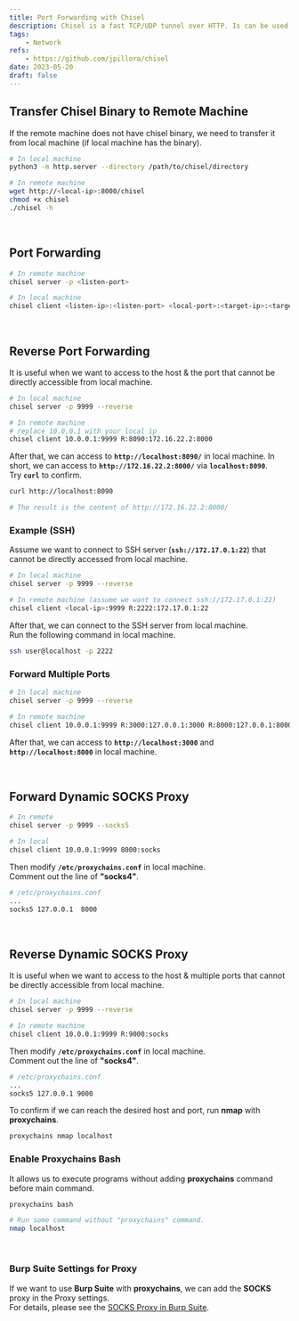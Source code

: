 ```yaml
---
title: Port Forwarding with Chisel
description: Chisel is a fast TCP/UDP tunnel over HTTP. Is can be used for port forwarding.
tags:
    - Network
refs:
    - https://github.com/jpillora/chisel
date: 2023-05-20
draft: false
---
```


## Transfer Chisel Binary to Remote Machine

If the remote machine does not have chisel binary, we need to transfer it from local machine (if local machine has the binary).

```bash
# In local machine
python3 -m http.server --directory /path/to/chisel/directory

# In remote machine
wget http://<local-ip>:8000/chisel
chmod +x chisel
./chisel -h
```

<br />

## Port Forwarding

```sh
# In remote machine
chisel server -p <listen-port>

# In local machine
chisel client <listen-ip>:<listen-port> <local-port>:<target-ip>:<target-port>
```

<br />

## Reverse Port Forwarding

It is useful when we want to access to the host & the port that cannot be directly accessible from local machine.

```sh
# In local machine
chisel server -p 9999 --reverse

# In remote machine
# replace 10.0.0.1 with your local ip
chisel client 10.0.0.1:9999 R:8090:172.16.22.2:8000
```

After that, we can access to **`http://localhost:8090/`** in local machine. In short, we can access to **`http://172.16.22.2:8000/`** via **`localhost:8090`**.  
Try **`curl`** to confirm.

```sh
curl http://localhost:8090

# The result is the content of http://172.16.22.2:8000/
```

### Example (SSH)

Assume we want to connect to SSH server (**`ssh://172.17.0.1:22`**) that cannot be directly accessed from local machine.  
 
```sh
# In local machine
chisel server -p 9999 --reverse

# In remote machine (assume we want to connect ssh://172.17.0.1:22)
chisel client <local-ip>:9999 R:2222:172.17.0.1:22
```

After that, we can connect to the SSH server from local machine.  
Run the following command in local machine.

```bash
ssh user@localhost -p 2222
```

### Forward Multiple Ports

```bash
# In local machine
chisel server -p 9999 --reverse

# In remote machine
chisel client 10.0.0.1:9999 R:3000:127.0.0.1:3000 R:8000:127.0.0.1:8000
```

After that, we can access to **`http://localhost:3000`** and **`http://localhost:8000`** in local machine.

<br />

## Forward Dynamic SOCKS Proxy

```sh
# In remote
chisel server -p 9999 --socks5

# In local
chisel client 10.0.0.1:9999 8000:socks
```

Then modify **`/etc/proxychains.conf`** in local machine.  
Comment out the line of **"socks4"**.

```sh
# /etc/proxychains.conf
...
socks5 127.0.0.1  8000
```

<br />

## Reverse Dynamic SOCKS Proxy

It is useful when we want to access to the host & multiple ports that cannot be directly accessible from local machine.

```bash
# In local machine
chisel server -p 9999 --reverse

# In remote machine
chisel client 10.0.0.1:9999 R:9000:socks
```

Then modify **`/etc/proxychains.conf`** in local machine.  
Comment out the line of **"socks4"**.

```bash
# /etc/proxychains.conf
...
socks5 127.0.0.1 9000
```

To confirm if we can reach the desired host and port, run **nmap** with **proxychains**.

```bash
proxychains nmap localhost
```

### Enable Proxychains Bash

It allows us to execute programs without adding **proxychains** command before main command.

```bash
proxychains bash

# Run some command without "proxychains" command.
nmap localhost
```

<br />

### Burp Suite Settings for Proxy

If we want to use **Burp Suite** with **proxychains**, we can add the **SOCKS** proxy in the Proxy settings.  
For details, please see the [SOCKS Proxy in Burp Suite](socks-proxy-in-burp-suite.md).